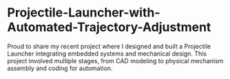# Projectile-Launcher-with-Automated-Trajectory-Adjustment
Proud to share my recent project where I designed and built a Projectile Launcher integrating embedded systems and mechanical design. This project involved multiple stages, from CAD modeling to physical mechanism assembly and coding for automation.
